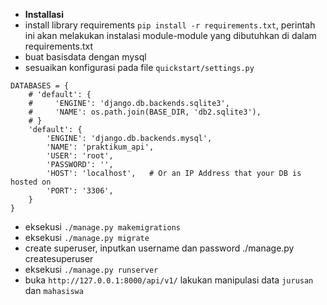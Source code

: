 *  **Installasi**
*  install library requirements `pip install -r requirements.txt`, perintah ini akan melakukan instalasi module-module yang dibutuhkan di dalam requirements.txt
*  buat basisdata dengan mysql
*  sesuaikan konfigurasi pada file `quickstart/settings.py`
```
DATABASES = {
    # 'default': {
    #     'ENGINE': 'django.db.backends.sqlite3',
    #     'NAME': os.path.join(BASE_DIR, 'db2.sqlite3'),
    # }
    'default': {
        'ENGINE': 'django.db.backends.mysql', 
        'NAME': 'praktikum_api',
        'USER': 'root',
        'PASSWORD': '',
        'HOST': 'localhost',   # Or an IP Address that your DB is hosted on
        'PORT': '3306',
    }
}
```
*  eksekusi `./manage.py makemigrations`
*  eksekusi `./manage.py migrate`
*  create superuser, inputkan username dan password
     ./manage.py createsuperuser
*  eksekusi `./manage.py runserver`
*  buka `http://127.0.0.1:8000/api/v1/` lakukan manipulasi data `jurusan` dan `mahasiswa`

